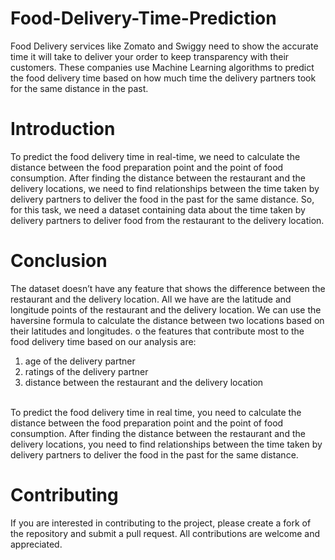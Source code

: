 # Food-Delivery-Time-Prediction
Food Delivery services like Zomato and Swiggy need to show the accurate time it will take to deliver your order to keep transparency with their customers. These companies use Machine Learning algorithms to predict the food delivery time based on how much time the delivery partners took for the same distance in the past.
# Introduction
To predict the food delivery time in real-time, we need to calculate the distance between the food preparation point and the point of food consumption. After finding the distance between the restaurant and the delivery locations, we need to find relationships between the time taken by delivery partners to deliver the food in the past for the same distance. So, for this task, we need a dataset containing data about the time taken by delivery partners to deliver food from the restaurant to the delivery location.
# Conclusion
The dataset doesn’t have any feature that shows the difference between the restaurant and the delivery location. All we have are the latitude and longitude points of the restaurant and the delivery location. We can use the haversine formula to calculate the distance between two locations based on their latitudes and longitudes. o the features that contribute most to the food delivery time based on our analysis are:
1. age of the delivery partner
2. ratings of the delivery partner
3. distance between the restaurant and the delivery location
<br>
To predict the food delivery time in real time, you need to calculate the distance between the food preparation point and the point of food consumption. After finding the distance between the restaurant and the delivery locations, you need to find relationships between the time taken by delivery partners to deliver the food in the past for the same distance.

# Contributing
If you are interested in contributing to the project, please create a fork of the repository and submit a pull request. All contributions are welcome and appreciated.
